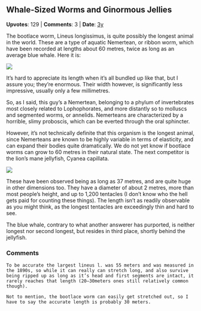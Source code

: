 ## Whale-Sized Worms and Ginormous Jellies
    
**Upvotes**: 129 | **Comments**: 3 | **Date**: [3y](https://www.quora.com/Which-is-the-longest-animal-of-the-world/answer/Gary-Meaney)

The bootlace worm, Lineus longissimus, is quite possibly the longest animal in the world. These are a type of aquatic Nemertean, or ribbon worm, which have been recorded at lengths about 60 metres, twice as long as an average blue whale. Here it is:

![](https://qph.fs.quoracdn.net/main-qimg-09309a0f3826db5d7a3b14c4f4bf96cc-lq)

It’s hard to appreciate its length when it’s all bundled up like that, but I assure you; they’re enormous. Their width however, is significantly less impressive, usually only a few millimetres.

So, as I said, this guy’s a Nemertean, belonging to a phylum of invertebrates most closely related to Lophophorates, and more distantly so to molluscs and segmented worms, or annelids. Nemerteans are characterized by a horrible, slimy proboscis, which can be everted through the oral sphincter.

However, it’s not technically definite that this organism is the longest animal, since Nemerteans are known to be highly variable in terms of elasticity, and can expand their bodies quite dramatically. We do not yet know if bootlace worms can grow to 60 metres in their natural state. The next competitor is the lion’s mane jellyfish, Cyanea capillata.

![](https://qph.fs.quoracdn.net/main-qimg-fccacedbd9e4c10dee41324cd9892840-lq)

These have been observed being as long as 37 metres, and are quite huge in other dimensions too. They have a diameter of about 2 metres, more than most people’s height, and up to 1,200 tentacles (I don’t know who the hell gets paid for counting these things). The length isn’t as readily observable as you might think, as the longest tentacles are exceedingly thin and hard to see.

The blue whale, contrary to what another answerer has purported, is neither longest nor second longest, but resides in third place, shortly behind the jellyfish.

### Comments

```
To be accurate the largest lineus l. was 55 meters and was measured in the 1890s, so while it can really can stretch long, and also survive being ripped up as long as it’s head and first segments are intact, it rarely reaches that length (20–30meters ones still relatively common though).
```

```
Not to mention, the bootlace worm can easily get stretched out, so I have to say the accurate length is probably 30 meters.
```
